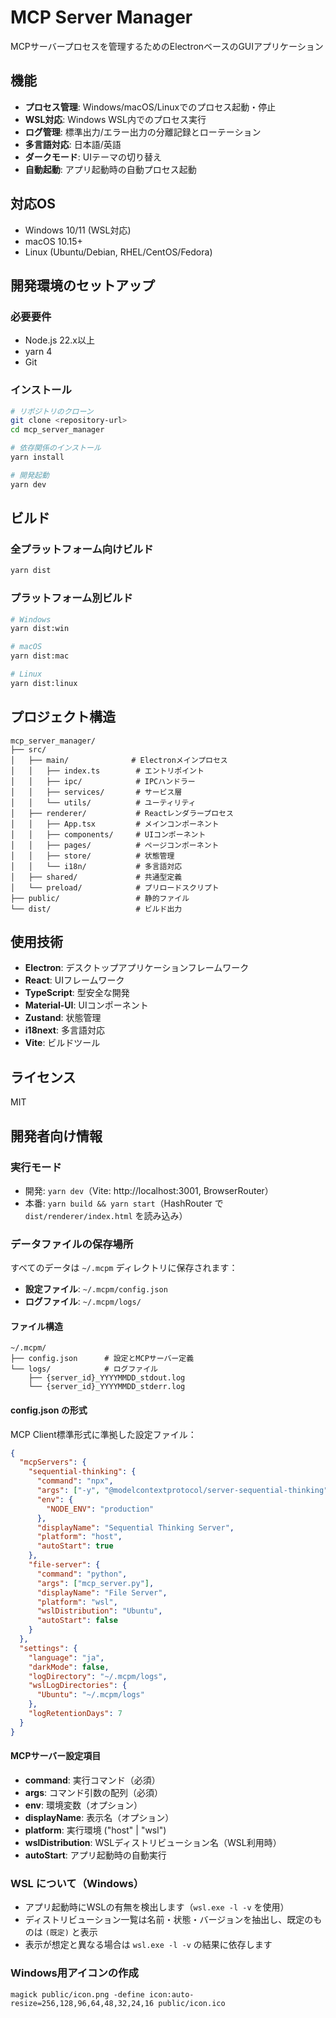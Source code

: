 # MCP Server Manager

MCPサーバープロセスを管理するためのElectronベースのGUIアプリケーション

## 機能

- **プロセス管理**: Windows/macOS/Linuxでのプロセス起動・停止
- **WSL対応**: Windows WSL内でのプロセス実行
- **ログ管理**: 標準出力/エラー出力の分離記録とローテーション
- **多言語対応**: 日本語/英語
- **ダークモード**: UIテーマの切り替え
- **自動起動**: アプリ起動時の自動プロセス起動

## 対応OS

- Windows 10/11 (WSL対応)
- macOS 10.15+
- Linux (Ubuntu/Debian, RHEL/CentOS/Fedora)

## 開発環境のセットアップ

### 必要要件

- Node.js 22.x以上
- yarn 4
- Git

### インストール

```bash
# リポジトリのクローン
git clone <repository-url>
cd mcp_server_manager

# 依存関係のインストール
yarn install

# 開発起動
yarn dev
```

## ビルド

### 全プラットフォーム向けビルド
```bash
yarn dist
```

### プラットフォーム別ビルド
```bash
# Windows
yarn dist:win

# macOS
yarn dist:mac

# Linux
yarn dist:linux
```

## プロジェクト構造

```
mcp_server_manager/
├── src/
│   ├── main/              # Electronメインプロセス
│   │   ├── index.ts        # エントリポイント
│   │   ├── ipc/            # IPCハンドラー
│   │   ├── services/       # サービス層
│   │   └── utils/          # ユーティリティ
│   ├── renderer/           # Reactレンダラープロセス
│   │   ├── App.tsx         # メインコンポーネント
│   │   ├── components/     # UIコンポーネント
│   │   ├── pages/          # ページコンポーネント
│   │   ├── store/          # 状態管理
│   │   └── i18n/           # 多言語対応
│   ├── shared/             # 共通型定義
│   └── preload/            # プリロードスクリプト
├── public/                 # 静的ファイル
└── dist/                   # ビルド出力
```

## 使用技術

- **Electron**: デスクトップアプリケーションフレームワーク
- **React**: UIフレームワーク
- **TypeScript**: 型安全な開発
- **Material-UI**: UIコンポーネント
- **Zustand**: 状態管理
- **i18next**: 多言語対応
- **Vite**: ビルドツール

## ライセンス

MIT

## 開発者向け情報

### 実行モード

- 開発: `yarn dev`（Vite: http://localhost:3001, BrowserRouter）
- 本番: `yarn build && yarn start`（HashRouter で `dist/renderer/index.html` を読み込み）

### データファイルの保存場所

すべてのデータは `~/.mcpm` ディレクトリに保存されます：

- **設定ファイル**: `~/.mcpm/config.json`
- **ログファイル**: `~/.mcpm/logs/`

#### ファイル構造
```
~/.mcpm/
├── config.json      # 設定とMCPサーバー定義
└── logs/            # ログファイル
    ├── {server_id}_YYYYMMDD_stdout.log
    └── {server_id}_YYYYMMDD_stderr.log
```

#### config.json の形式

MCP Client標準形式に準拠した設定ファイル：

```json
{
  "mcpServers": {
    "sequential-thinking": {
      "command": "npx",
      "args": ["-y", "@modelcontextprotocol/server-sequential-thinking"],
      "env": {
        "NODE_ENV": "production"
      },
      "displayName": "Sequential Thinking Server",
      "platform": "host",
      "autoStart": true
    },
    "file-server": {
      "command": "python",
      "args": ["mcp_server.py"],
      "displayName": "File Server",
      "platform": "wsl",
      "wslDistribution": "Ubuntu",
      "autoStart": false
    }
  },
  "settings": {
    "language": "ja",
    "darkMode": false,
    "logDirectory": "~/.mcpm/logs",
    "wslLogDirectories": {
      "Ubuntu": "~/.mcpm/logs"
    },
    "logRetentionDays": 7
  }
}
```

#### MCPサーバー設定項目

- **command**: 実行コマンド（必須）
- **args**: コマンド引数の配列（必須）
- **env**: 環境変数（オプション）
- **displayName**: 表示名（オプション）
- **platform**: 実行環境 ("host" | "wsl")
- **wslDistribution**: WSLディストリビューション名（WSL利用時）
- **autoStart**: アプリ起動時の自動実行

### WSL について（Windows）
- アプリ起動時にWSLの有無を検出します（`wsl.exe -l -v` を使用）
- ディストリビューション一覧は名前・状態・バージョンを抽出し、既定のものは `(既定)` と表示
- 表示が想定と異なる場合は `wsl.exe -l -v` の結果に依存します

### Windows用アイコンの作成

```exec
magick public/icon.png -define icon:auto-resize=256,128,96,64,48,32,24,16 public/icon.ico
```
